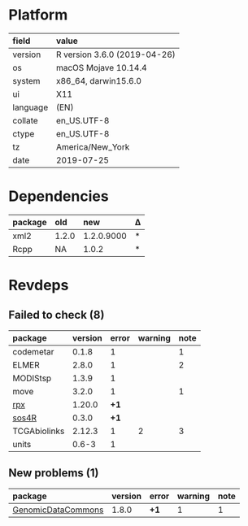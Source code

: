 # Platform

|field    |value                        |
|:--------|:----------------------------|
|version  |R version 3.6.0 (2019-04-26) |
|os       |macOS Mojave 10.14.4         |
|system   |x86_64, darwin15.6.0         |
|ui       |X11                          |
|language |(EN)                         |
|collate  |en_US.UTF-8                  |
|ctype    |en_US.UTF-8                  |
|tz       |America/New_York             |
|date     |2019-07-25                   |

# Dependencies

|package |old   |new        |Δ  |
|:-------|:-----|:----------|:--|
|xml2    |1.2.0 |1.2.0.9000 |*  |
|Rcpp    |NA    |1.0.2      |*  |

# Revdeps

## Failed to check (8)

|package                    |version |error  |warning |note |
|:--------------------------|:-------|:------|:-------|:----|
|codemetar                  |0.1.8   |1      |        |1    |
|ELMER                      |2.8.0   |1      |        |2    |
|MODIStsp                   |1.3.9   |1      |        |     |
|move                       |3.2.0   |1      |        |1    |
|[rpx](failures.md#rpx)     |1.20.0  |__+1__ |        |     |
|[sos4R](failures.md#sos4r) |0.3.0   |__+1__ |        |     |
|TCGAbiolinks               |2.12.3  |1      |2       |3    |
|units                      |0.6-3   |1      |        |     |

## New problems (1)

|package                                              |version |error  |warning |note |
|:----------------------------------------------------|:-------|:------|:-------|:----|
|[GenomicDataCommons](problems.md#genomicdatacommons) |1.8.0   |__+1__ |1       |1    |


